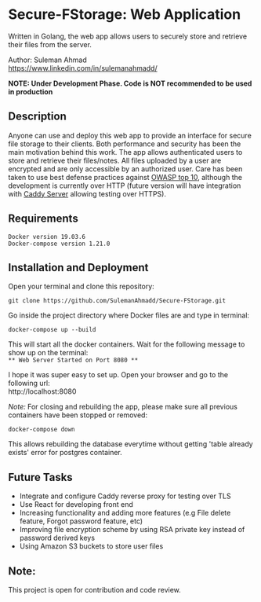 # Secure-FStorage: Web Application
Written in Golang, the web app allows users to securely store and retrieve their files from the server.

Author: Suleman Ahmad  
https://www.linkedin.com/in/sulemanahmadd/

**NOTE: Under Development Phase. Code is NOT recommended to be used in production**

## Description
Anyone can use and deploy this web app to provide an interface for secure file storage to their clients. Both performance
and security has been the main motivation behind this work. The app allows authenticated users to store and retrieve their
files/notes. All files uploaded by a user are encrypted and are only accessible by an authorized user. Care has been taken to use
best defense practices against [OWASP top 10](https://owasp.org/www-project-top-ten/), although the development is currently over 
HTTP (future version will have integration with [Caddy Server](https://caddyserver.com/) allowing testing over HTTPS).

## Requirements
```
Docker version 19.03.6
Docker-compose version 1.21.0
```

## Installation and Deployment
Open your terminal and clone this repository:
```
git clone https://github.com/SulemanAhmadd/Secure-FStorage.git
```
Go inside the project directory where Docker files are and type in terminal:
```
docker-compose up --build
```

This will start all the docker containers. Wait for the following message to show up on the terminal:\
`** Web Server Started on Port 8080 **`

I hope it was super easy to set up. Open your browser and go to the following url:\
http://localhost:8080


*Note:* For closing and rebuilding the app, please make sure all previous containers have been stopped or removed:
```
docker-compose down
```
This allows rebuilding the database everytime without getting 'table already exists' error for postgres container.

## Future Tasks
- Integrate and configure Caddy reverse proxy for testing over TLS
- Use React for developing front end
- Increasing functionality and adding more features (e.g File delete feature, Forgot password feature, etc)
- Improving file encryption scheme by using RSA private key instead of password derived keys
- Using Amazon S3 buckets to store user files

## Note:
This project is open for contribution and code review.
